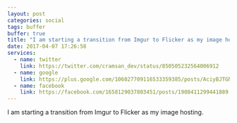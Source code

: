 ```yaml
---
layout: post
categories: social
tags: buffer
buffer: true
title: "I am starting a transition from Imgur to Flicker as my image hosting."
date: 2017-04-07 17:26:58
services: 
  - name: twitter
    link: https://twitter.com/cramsan_dev/status/850505232564006912
  - name: google
    link: https://plus.google.com/106027709116533359385/posts/AciyBJTGNwD
  - name: facebook
    link: https://facebook.com/1658129037803451/posts/1908411299441889
---
```


I am starting a transition from Imgur to Flicker as my image hosting.
